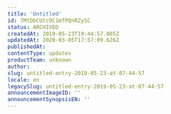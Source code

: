 ```yaml
---
title: 'Untitled'
id: 7MtDbCUtc9C1mTPQnRZySC
status: ARCHIVED
createdAt: 2019-05-23T19:44:57.085Z
updatedAt: 2020-03-05T17:57:09.626Z
publishedAt: 
contentType: updates
productTeam: unknown
author: 
slug: untitled-entry-2019-05-23-at-07-44-57
locale: en
legacySlug: untitled-entry-2019-05-23-at-07-44-57
announcementImageID: ''
announcementSynopsisEN: ''
---
```



